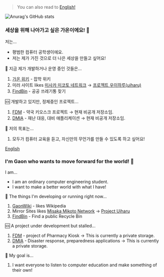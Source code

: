 > You can also read to [English!](#english)

![Anurag's GitHub stats](https://github-readme-stats.vercel.app/api?username=gaon12&show_icons=true&theme=transparent)

### 세상을 위해 나아가고 싶은 가온이에요! 👋

저는...
 - 평범한 컴퓨터 공학생이에요.
 - 저는 제가 가진 것으로 더 나은 세상을 만들고 싶어요!
 
 🔧 지금 제가 개발하거나 운영 중인 것들은...
  1. [가온 위키](https://www.gaonwiki.com) - 잡학 위키
  2. 미러 사이트 likes [미사카 미코토 네트워크](https://mirror.misakamikoto.network) → [프로젝트 우이하루(uiharu)](https://github.com/gaon12/uiharu)
  3. [FindBin](https://github.com/gaon12/FindBin) - 공공 쓰레기통 찾기

 🆘 개발하고 있지만, 정체중인 프로젝트...
  1. [FDM](https://github.com/gaon12/FDM) - 약국 키오스크 프로젝트 → 현재 비공개 저장소임.
  2. [DMIA](https://github.com/gaon12/DMIA) - 재난 대응, 대비 애플리케이션 → 현재 비공개 저장소임.
 
🚀 저의 목표는...
  1. 모두가 컴퓨터 교육을 듣고, 자신만의 무언가를 만들 수 있도록 하고 싶어요!
 
[English](#english)
### I'm Gaon who wants to move forward for the world! 👋

 I am...
 - I am an ordinary computer engineering student.
 - I want to make a better world with what I have!
 
 🔧 The things I'm developing or running right now...
  1. [GaonWiki](https://www.gaonwiki.com) - likes Wikipedia
  2. Mirror Sites likes [Misaka Mikoto Network](https://mirror.misakamikoto.network) → [Project Uiharu](https://github.com/gaon12/uiharu)
  3. [FindBin](https://github.com/gaon12/FindBin) - Find a public Recycle Bin

 🆘 A project under development but stalled...
  1. [FDM](https://github.com/gaon12/FDM) - project of Pharmacy Kiosk → This is currently a private storage.
  2. [DMIA](https://github.com/gaon12/DMIA) - Disaster response, preparedness applications → This is currently a private storage.
 
🚀 My goal is...
  1. I want everyone to listen to computer education and make something of their own!
